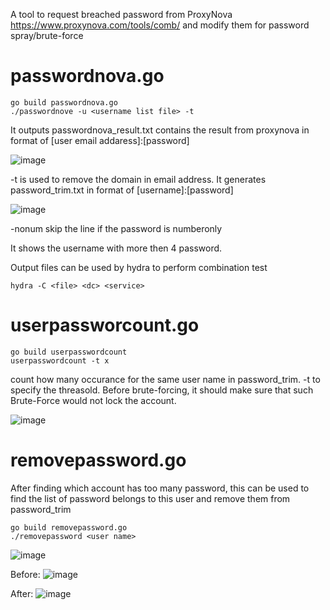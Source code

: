 A tool to  request breached password from ProxyNova https://www.proxynova.com/tools/comb/ and modify them for password spray/brute-force

passwordnova.go
=====================
```
go build passwordnova.go
./passwordnove -u <username list file> -t
```
It outputs passwordnova_result.txt contains the result from proxynova in format of [user email addaress]:[password]

![image](https://github.com/restdone/passwordnova/assets/42227817/baed1f09-4f30-433b-be9d-81ed4c51af7a)


-t is used to remove the domain in email address. It generates password_trim.txt in format of [username]:[password]

![image](https://github.com/restdone/passwordnova/assets/42227817/095d864c-7396-406d-a555-6d8ee76c74c4)


-nonum skip the line if the password is numberonly

It shows the username with more then 4 password. 

Output files can be used by hydra to perform combination test
```
hydra -C <file> <dc> <service>
```

userpassworcount.go
=====================
```
go build userpasswordcount
userpasswordcount -t x
```
count how many occurance for the same user name in password_trim. -t to specify the threasold. Before brute-forcing, it should make sure that such Brute-Force would not lock the account.

![image](https://github.com/restdone/passwordnova/assets/42227817/d0387a60-a211-4d4f-ba9b-df5b4a906e42)



removepassword.go
=================
After finding which account has too many password, this can be used to find the list of password belongs to this user and remove them from password_trim
```
go build removepassword.go
./removepassword <user name>
```
![image](https://github.com/restdone/passwordnova/assets/42227817/ea8129e6-c6e1-41f3-a99c-80057459d760)

Before:
![image](https://github.com/restdone/passwordnova/assets/42227817/bb19af8b-1047-4eb0-8c56-5667d5e2b75d)

After:
![image](https://github.com/restdone/passwordnova/assets/42227817/5c5a0b18-c130-4c45-a32f-eebe453f3929)



